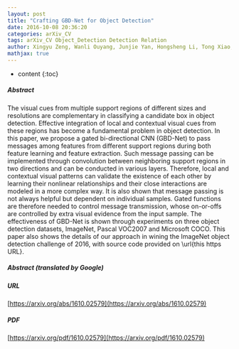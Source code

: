 ```yaml
---
layout: post
title: "Crafting GBD-Net for Object Detection"
date: 2016-10-08 20:36:20
categories: arXiv_CV
tags: arXiv_CV Object_Detection Detection Relation
author: Xingyu Zeng, Wanli Ouyang, Junjie Yan, Hongsheng Li, Tong Xiao, Kun Wang, Yu Liu, Yucong Zhou, Bin Yang, Zhe Wang, Hui Zhou, Xiaogang Wang
mathjax: true
---
```


* content
{:toc}

##### Abstract
The visual cues from multiple support regions of different sizes and resolutions are complementary in classifying a candidate box in object detection. Effective integration of local and contextual visual cues from these regions has become a fundamental problem in object detection. In this paper, we propose a gated bi-directional CNN (GBD-Net) to pass messages among features from different support regions during both feature learning and feature extraction. Such message passing can be implemented through convolution between neighboring support regions in two directions and can be conducted in various layers. Therefore, local and contextual visual patterns can validate the existence of each other by learning their nonlinear relationships and their close interactions are modeled in a more complex way. It is also shown that message passing is not always helpful but dependent on individual samples. Gated functions are therefore needed to control message transmission, whose on-or-offs are controlled by extra visual evidence from the input sample. The effectiveness of GBD-Net is shown through experiments on three object detection datasets, ImageNet, Pascal VOC2007 and Microsoft COCO. This paper also shows the details of our approach in wining the ImageNet object detection challenge of 2016, with source code provided on \url{this https URL}.

##### Abstract (translated by Google)


##### URL
[https://arxiv.org/abs/1610.02579](https://arxiv.org/abs/1610.02579)

##### PDF
[https://arxiv.org/pdf/1610.02579](https://arxiv.org/pdf/1610.02579)


